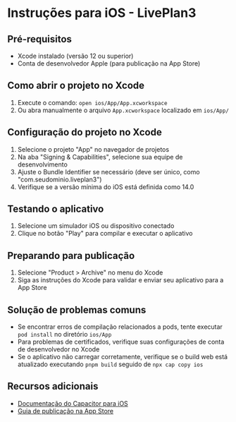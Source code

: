 # Instruções para iOS - LivePlan3

## Pré-requisitos
- Xcode instalado (versão 12 ou superior)
- Conta de desenvolvedor Apple (para publicação na App Store)

## Como abrir o projeto no Xcode
1. Execute o comando: `open ios/App/App.xcworkspace`
2. Ou abra manualmente o arquivo `App.xcworkspace` localizado em `ios/App/`

## Configuração do projeto no Xcode
1. Selecione o projeto "App" no navegador de projetos
2. Na aba "Signing & Capabilities", selecione sua equipe de desenvolvimento
3. Ajuste o Bundle Identifier se necessário (deve ser único, como "com.seudominio.liveplan3")
4. Verifique se a versão mínima do iOS está definida como 14.0

## Testando o aplicativo
1. Selecione um simulador iOS ou dispositivo conectado
2. Clique no botão "Play" para compilar e executar o aplicativo

## Preparando para publicação
1. Selecione "Product > Archive" no menu do Xcode
2. Siga as instruções do Xcode para validar e enviar seu aplicativo para a App Store

## Solução de problemas comuns
- Se encontrar erros de compilação relacionados a pods, tente executar `pod install` no diretório `ios/App`
- Para problemas de certificados, verifique suas configurações de conta de desenvolvedor no Xcode
- Se o aplicativo não carregar corretamente, verifique se o build web está atualizado executando `pnpm build` seguido de `npx cap copy ios`

## Recursos adicionais
- [Documentação do Capacitor para iOS](https://capacitorjs.com/docs/ios)
- [Guia de publicação na App Store](https://developer.apple.com/app-store/submissions/)

